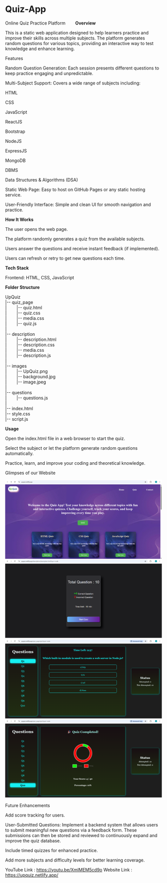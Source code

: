 # Quiz-App
Online Quiz Practice Platform&emsp;
&emsp;**Overview**

This is a static web application designed to help learners practice and improve their skills across multiple subjects. The platform generates random questions for various topics, providing an interactive way to test knowledge and enhance learning.

Features

Random Question Generation: Each session presents different questions to keep practice engaging and unpredictable.

Multi-Subject Support: Covers a wide range of subjects including:

HTML

CSS

JavaScript

ReactJS

Bootstrap

NodeJS

ExpressJS

MongoDB

DBMS

Data Structures & Algorithms (DSA)

Static Web Page: Easy to host on GitHub Pages or any static hosting service.

User-Friendly Interface: Simple and clean UI for smooth navigation and practice.

**How It Works**

The user opens the web page.

The platform randomly generates a quiz from the available subjects.

Users answer the questions and receive instant feedback (if implemented).

Users can refresh or retry to get new questions each time.

**Tech Stack**

Frontend: HTML, CSS, JavaScript

**Folder Structure**

UpQuiz<br>
  |-- quiz_page<br>
  |     &emsp;&emsp;|-- quiz.html <br>
  |     &emsp;&emsp;|-- quiz.css <br>
  |     &emsp;&emsp;|-- media.css <br>
  |     &emsp;&emsp;|-- quiz.js <br>
  |<br>
  |-- description <br>
  |     &emsp;&emsp;|-- description.html <br>
  |     &emsp;&emsp;|-- description.css <br>
  |     &emsp;&emsp;|-- media.css <br>
  |     &emsp;&emsp;|-- description.js <br>
  |<br>
  |-- images<br>
  |     &emsp;&emsp;|-- UpQuiz.png <br>
  |     &emsp;&emsp;|-- background.jpg <br>
  |     &emsp;&emsp;|-- image.jpeg <br>
  |<br>
  |-- questions <br>
  |     &emsp;&emsp;|-- questions.js <br>
  |<br>
  |-- index.html <br>
  |-- style.css <br>
  |-- script.js <br>



**Usage**

Open the index.html file in a web browser to start the quiz.

Select the subject or let the platform generate random questions automatically.

Practice, learn, and improve your coding and theoretical knowledge.

Glimpses of our Website 

![LANDING PAGE](<Screenshot 2025-08-30 230143.png>) ![MARKING SCHEMA OF THE QUIZ](<Screenshot 2025-08-30 230318.png>) ![QUIZ PAGE](<Screenshot 2025-08-30 230330.png>) ![RESULT PAGE](<Screenshot 2025-08-30 230342.png>)

Future Enhancements

Add score tracking for users.

User-Submitted Questions: Implement a backend system that allows users to submit meaningful new questions via a feedback form. These submissions can then be stored and reviewed to continuously expand and improve the quiz database.

Include timed quizzes for enhanced practice.

Add more subjects and difficulty levels for better learning coverage.
 
YouTube Link : https://youtu.be/XmIMEM5cd9o
Website Link : https://upquiz.netlify.app/
